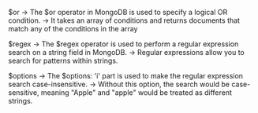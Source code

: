 $or -> The $or operator in MongoDB is used to specify a logical OR condition.
-> It takes an array of conditions and returns documents that match any of the conditions in the array

$regex -> The $regex operator is used to perform a regular expression search on a string field in MongoDB.
-> Regular expressions allow you to search for patterns within strings.

$options -> The $options: 'i' part is used to make the regular expression search case-insensitive.
-> Without this option, the search would be case-sensitive, meaning "Apple" and "apple" would be treated as different strings.
